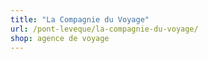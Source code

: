 ```yaml
---
title: "La Compagnie du Voyage"
url: /pont-leveque/la-compagnie-du-voyage/
shop: agence de voyage
---
```

